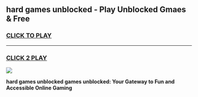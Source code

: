 
## hard games unblocked - Play Unblocked Gmaes & Free
<h3>
<a href="https://premium.freeplayer.one?title=hard_games_unblocked&ref=20F">CLICK TO PLAY</a></h3>
<hr>

<h3>
<a href="https://premium.freeplayer.one?title=hard_games_unblocked&ref=20F">CLICK 2 PLAY</a>
  
</h3>

<a href="https://premium.freeplayer.one?title=hard_games_unblocked&ref=20F/"><img src="https://clearcache.store/games.png"></a>


**hard games unblocked games unblocked: Your Gateway to Fun and Accessible Online Gaming**
